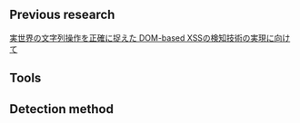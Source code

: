 ## Previous research
[実世界の文字列操作を正確に捉えた DOM-based XSSの検知技術の実現に向けて](https://ipsj.ixsq.nii.ac.jp/ej/?action=repository_uri&item_id=240762&file_id=1&file_no=1)  
  

[]()
[]()
[]()


## Tools


## Detection method